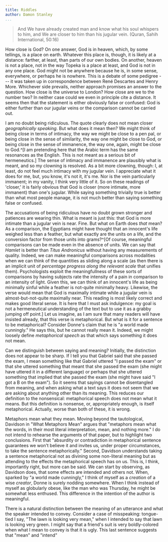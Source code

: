 ```yaml
---
title: Riddles
author: Damon Stanley
...
```


> And We have already created man and know what his soul whispers to him, and We are closer to him than his jugular vein. (Quran, Sahih International, 50:16)

How close is God? On one answer, God is in heaven, which, by some tellings, is a place on earth. Whatever this place is, though, it is likely at a distance: farther, at least, than parts of our own bodies. On another, heaven is not a place, not in the way Topeka is a place at least, and God is not in any one place. God might not be anywhere because he is, in some sense, everywhere, or perhaps he is nowhere. This is a debate of some pedigree --- it was taken up in correspondence between Ren&eacute; Descartes and Henry More. Whichever side prevails, neither approach promises an answer to the question. How close is the universe to London? How close are we to the number two? In neither case could we even in principle cite a distance. It seems then that the statement is either obviously false or confused: God is either further than our jugular veins or the comparison cannot be carried out.

I am no doubt being ridiculous. The quote clearly does not mean closer *geographically speaking*. But what does it mean then? We might think of being close in terms of intimacy, the way we might be close to a pen pal, or being close in the sense of similarity, the way one might be close to God, or being close in the sense of immanence, the way one, again, might be close to God.^[I am pretending here that the Arabic term has the same resonances as the English. This is not meant as a serious bit of hermeneutics.] The sense of intimacy and immanence are plausibly what is meant, and so my clowning is resolved. As a bit more clowning, though: I, at least, do not feel much intimacy with my jugular vein. I appreciate what it does for me, but, you know, it's not it, it's me. Nor is the vein particularly immanent; in my vanity, I think very little of it. So on these readings of 'closer,' it is fairly obvious that God is closer (more intimate, more immanent) than one's jugular. While saying something trivially true is better than what most people manage, it is not much better than saying something false or confused.  

The accusations of being ridiculous have no doubt grown stronger and patiences are wearing thin. What is meant is just this: that God is more intimate than a jugular vein is near. Fine. But what on Earth does *that* mean? As a comparison, the Egyptians might have thought that an innocent's life weighed less than a feather, but what exactly are the units on a life, and the conversion factor from those units into grams?^[Of course, meaningful comparisons can be made even in the absence of units. We can say that *Hamlet* is better than *Titus Andronicus* without having any measurements of quality. Indeed, we can make meaningful comparisons across modalities when we can think of the quantities as sliding along a scale (as then there is an implicit unit of *percentage progress along the relevant scale* that unifies them). Psychologists exploit the meaningfullness of these sorts of comparisons by having subjects rate the intensity of a pain in comparison to an intensity of light. Given this, we can think of an innocent's life as being minimally sinful while a feather is not-quite minimally heavy. Likewise, the verse would mean that God is maximally intimate while a jugular vein is almost-but-not-quite maximally near. This reading is most likely correct and makes good literal sense. It is here that I must ask indulgence: my goal is not a hermeneutical understanding of the text but to use it as a grabby jumping off point.] Let us imagine, as I am sure that many readers will have insisted already, that this verse is metaphorical. But what is it for a sentence to be metaphorical? Consider Donne's claim that he is "a world made cunningly." He says this, but he cannot really mean it. Indeed, we might loosely define *metaphorical speech* as that which says something it does not mean.

Can we distinguish between saying and meaning? Initially, the distinction does not appear to be sharp. If I tell you that Gabriel said that she passed the exam, I mean something like that Gabriel uttered "I passed the exam" or that she uttered something that meant that she passed the exam (she might have uttered it in a different language) or perhaps that she uttered something that implied that she passed the exam (she might have said "I got a B on the exam"). So it seems that sayings cannot be disentangled from meaning, and when asking what a text says it does not seem that we are asking about anything other than its meaning. This reduces our definition to the nonsensical: metaphorical speech does not mean what it means. But this definition is nonsense, or, appropriately enough, is itself metaphorical. Actually, worse than both of these, it is wrong.

Metaphors mean what they mean. Moving beyond the tautological, Davidson in "What Metaphors Mean" argues that "metaphors mean what the words, in their most literal interpretation, mean, and nothing more." I do not intend to rehearse the arguments of that paper, but to highlight two conclusions. First that "absurdity or contradiction in metaphorical sentence guarantees we won't believe it and invites us, under proper circumstances, to take the sentence metaphorically." Second, Davidson understands taking a sentence metaphorical not as divining some non-literal meaning but as attending to the effects the metaphorical speech has on us. This is, I think, importantly right, but more can be said. We can start by observing, as Davidson does, that some effects are intended and others not. When, sparked by "a world made cunningly," I think of myself as a *creation* of a wise *creator*, Donne is surely nodding somewhere. When I think instead of myself as globularly obese, like the man who was Thursday, he might be somewhat less enthused. This difference in the intention of the author is meaningful.

There is a natural distinction between the meaning of an utterance and what the speaker intended to convey. Consider a case of misspeaking: tongue-tied I say, "The lawn is looking very mean," when I intended to say that lawn is looking very green. I might say that a friend's suit is very boldly-colored when what I mean to convey is that it is ugly. This last sentence suggests that "mean" and "intend"